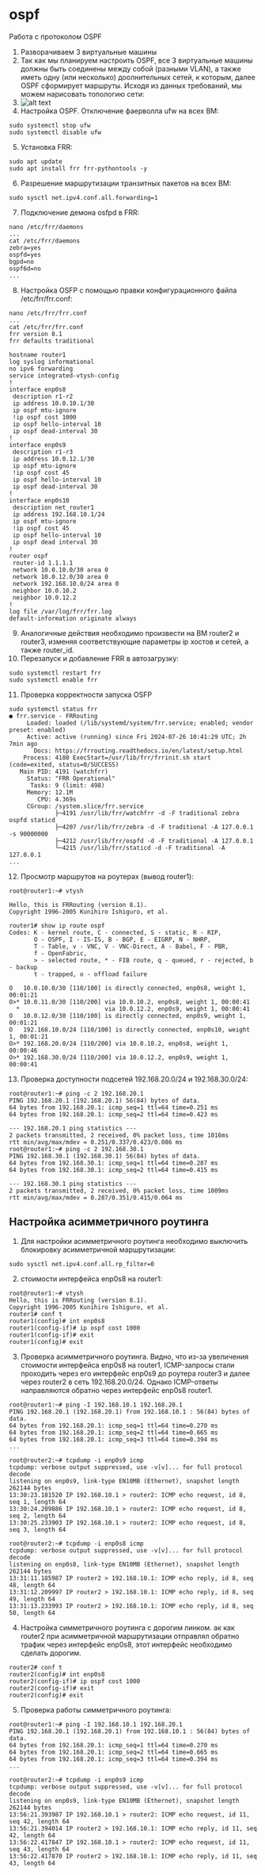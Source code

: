 # ospf
Работа с протоколом OSPF
1. Разворачиваем 3 виртуальные машины
2. Так как мы планируем настроить OSPF, все 3 виртуальные машины должны быть соединены между собой (разными VLAN), а также иметь одну (или несколько) доолнительных сетей, к которым, далее OSPF сформирует маршруты. Исходя из данных требований, мы можем нарисовать топологию сети:
3. ![alt text](./Pictures/OSPF.png)
4. Настройка OSPF.
Отключение фаерволла ufw на всех ВМ:
```
sudo systemctl stop ufw
sudo systemctl disable ufw
```
5. Установка FRR:
```
sudo apt update
sudo apt install frr frr-pythontools -y
```
6. Разрешение маршрутизации транзитных пакетов на всех ВМ:
```
sudo sysctl net.ipv4.conf.all.forwarding=1
```
7. Подключение демона osfpd в FRR:
```
nano /etc/frr/daemons
...
cat /etc/frr/daemons
zebra=yes
ospfd=yes
bgpd=no
ospf6d=no
...
```
8. Настройка OSFP с помощью правки конфигурационного файла /etc/frr/frr.conf:
``` 
nano /etc/frr/frr.conf
...
cat /etc/frr/frr.conf
frr version 8.1
frr defaults traditional

hostname router1
log syslog informational
no ipv6 forwarding
service integrated-vtysh-config
!
interface enp0s8
 description r1-r2
 ip address 10.0.10.1/30
 ip ospf mtu-ignore
 !ip ospf cost 1000
 ip ospf hello-interval 10
 ip ospf dead-interval 30
!
interface enp0s9
 description r1-r3
 ip address 10.0.12.1/30
 ip ospf mtu-ignore
 !ip ospf cost 45
 ip ospf hello-interval 10
 ip ospf dead-interval 30
!
interface enp0s10
 description net_router1
 ip address 192.168.10.1/24
 ip ospf mtu-ignore
 !ip ospf cost 45
 ip ospf hello-interval 10
 ip ospf dead interval 30
!
router ospf
 router-id 1.1.1.1
 network 10.0.10.0/30 area 0
 network 10.0.12.0/30 area 0
 network 192.168.10.0/24 area 0
 neighbor 10.0.10.2
 neighbor 10.0.12.2   
!
log file /var/log/frr/frr.log
default-information originate always
``` 
9. Аналогичные действия необходимо произвести на ВМ router2 и router3, изменяя соответствующие параметры ip хостов и сетей, а также router_id.
10. Перезапуск и добавление FRR в автозагрузку:
```
sudo systemctl restart frr
sudo systemctl enable frr
```
11. Проверка корректности запуска OSFP
```
sudo systemctl status frr
● frr.service - FRRouting
     Loaded: loaded (/lib/systemd/system/frr.service; enabled; vendor preset: enabled)
     Active: active (running) since Fri 2024-07-26 10:41:29 UTC; 2h 7min ago
       Docs: https://frrouting.readthedocs.io/en/latest/setup.html
    Process: 4180 ExecStart=/usr/lib/frr/frrinit.sh start (code=exited, status=0/SUCCESS)
   Main PID: 4191 (watchfrr)
     Status: "FRR Operational"
      Tasks: 9 (limit: 498)
     Memory: 12.1M
        CPU: 4.369s
     CGroup: /system.slice/frr.service
             ├─4191 /usr/lib/frr/watchfrr -d -F traditional zebra ospfd staticd
             ├─4207 /usr/lib/frr/zebra -d -F traditional -A 127.0.0.1 -s 90000000
             ├─4212 /usr/lib/frr/ospfd -d -F traditional -A 127.0.0.1
             └─4215 /usr/lib/frr/staticd -d -F traditional -A 127.0.0.1
...
```
12. Просмотр маршрутов на роутерах (вывод router1):
```
root@router1:~# vtysh

Hello, this is FRRouting (version 8.1).
Copyright 1996-2005 Kunihiro Ishiguro, et al.

router1# show ip route ospf
Codes: K - kernel route, C - connected, S - static, R - RIP,
       O - OSPF, I - IS-IS, B - BGP, E - EIGRP, N - NHRP,
       T - Table, v - VNC, V - VNC-Direct, A - Babel, F - PBR,
       f - OpenFabric,
       > - selected route, * - FIB route, q - queued, r - rejected, b - backup
       t - trapped, o - offload failure

O   10.0.10.0/30 [110/100] is directly connected, enp0s8, weight 1, 00:01:21
O>* 10.0.11.0/30 [110/200] via 10.0.10.2, enp0s8, weight 1, 00:00:41
  *                        via 10.0.12.2, enp0s9, weight 1, 00:00:41
O   10.0.12.0/30 [110/100] is directly connected, enp0s9, weight 1, 00:01:21
O   192.168.10.0/24 [110/100] is directly connected, enp0s10, weight 1, 00:01:21
O>* 192.168.20.0/24 [110/200] via 10.0.10.2, enp0s8, weight 1, 00:00:46
O>* 192.168.30.0/24 [110/200] via 10.0.12.2, enp0s9, weight 1, 00:00:41
```
13. Проверка доступности подсетей 192.168.20.0/24 и 192.168.30.0/24:
```
root@router1:~# ping -c 2 192.168.20.1
PING 192.168.20.1 (192.168.20.1) 56(84) bytes of data.
64 bytes from 192.168.20.1: icmp_seq=1 ttl=64 time=0.251 ms
64 bytes from 192.168.20.1: icmp_seq=2 ttl=64 time=0.423 ms

--- 192.168.20.1 ping statistics ---
2 packets transmitted, 2 received, 0% packet loss, time 1016ms
rtt min/avg/max/mdev = 0.251/0.337/0.423/0.086 ms
root@router1:~# ping -c 2 192.168.30.1
PING 192.168.30.1 (192.168.30.1) 56(84) bytes of data.
64 bytes from 192.168.30.1: icmp_seq=1 ttl=64 time=0.287 ms
64 bytes from 192.168.30.1: icmp_seq=2 ttl=64 time=0.415 ms

--- 192.168.30.1 ping statistics ---
2 packets transmitted, 2 received, 0% packet loss, time 1009ms
rtt min/avg/max/mdev = 0.287/0.351/0.415/0.064 ms
```
## Настройка асимметричного роутинга
1. Для настройки асимметричного роутинга необходимо выключить блокировку асимметричной маршрутизации:
```
sudo sysctl net.ipv4.conf.all.rp_filter=0
```
2. стоимости интерфейса enp0s8 на router1:
```
root@router1:~# vtysh
Hello, this is FRRouting (version 8.1).
Copyright 1996-2005 Kunihiro Ishiguro, et al.
router1# conf t
router1(config)# int enp0s8
router1(config-if)# ip ospf cost 1000
router1(config-if)# exit
router1(config)# exit
```
3. Проверка асимметричного роутинга. Видно, что из-за увеличения стоимости интерфейса enp0s8 на router1, ICMP-запросы стали проходить через его интерфейс enp0s9 до роутера router3 и далее через router2 в сеть 192.168.20.0/24. Однако ICMP-ответы направляются обратно через интерфейс enp0s8 router1.
```
root@router1:~# ping -I 192.168.10.1 192.168.20.1
PING 192.168.20.1 (192.168.20.1) from 192.168.10.1 : 56(84) bytes of data.
64 bytes from 192.168.20.1: icmp_seq=1 ttl=64 time=0.270 ms
64 bytes from 192.168.20.1: icmp_seq=2 ttl=64 time=0.665 ms
64 bytes from 192.168.20.1: icmp_seq=3 ttl=64 time=0.394 ms
...

root@router2:~# tcpdump -i enp0s9 icmp 
tcpdump: verbose output suppressed, use -v[v]... for full protocol decode
listening on enp0s9, link-type EN10MB (Ethernet), snapshot length 262144 bytes
13:30:23.181520 IP 192.168.10.1 > router2: ICMP echo request, id 8, seq 1, length 64
13:30:24.209886 IP 192.168.10.1 > router2: ICMP echo request, id 8, seq 2, length 64
13:30:25.233903 IP 192.168.10.1 > router2: ICMP echo request, id 8, seq 3, length 64

root@router2:~# tcpdump -i enp0s8 icmp 
tcpdump: verbose output suppressed, use -v[v]... for full protocol decode
listening on enp0s8, link-type EN10MB (Ethernet), snapshot length 262144 bytes
13:31:11.185987 IP router2 > 192.168.10.1: ICMP echo reply, id 8, seq 48, length 64
13:31:12.209997 IP router2 > 192.168.10.1: ICMP echo reply, id 8, seq 49, length 64
13:31:13.233993 IP router2 > 192.168.10.1: ICMP echo reply, id 8, seq 50, length 64
``` 
4. Настройка симметричного роутинга с дорогим линком. ак как router2 при асимметричной маршрутизации отправлял обратно трафик через интерфейс enp0s8, этот интерфейс необходимо сделать дорогим.
```
router2# conf t
router2(config)# int enp0s8
router2(config-if)# ip ospf cost 1000
router2(config-if)# exit
router2(config)# exit
``` 
5. Проверка работы симметричного роутинга:
```
root@router1:~# ping -I 192.168.10.1 192.168.20.1
PING 192.168.20.1 (192.168.20.1) from 192.168.10.1 : 56(84) bytes of data.
64 bytes from 192.168.20.1: icmp_seq=1 ttl=64 time=0.270 ms
64 bytes from 192.168.20.1: icmp_seq=2 ttl=64 time=0.665 ms
64 bytes from 192.168.20.1: icmp_seq=3 ttl=64 time=0.394 ms
...

root@router2:~# tcpdump -i enp0s9 icmp
tcpdump: verbose output suppressed, use -v[v]... for full protocol decode
listening on enp0s9, link-type EN10MB (Ethernet), snapshot length 262144 bytes
13:56:21.393987 IP 192.168.10.1 > router2: ICMP echo request, id 11, seq 42, length 64
13:56:21.394014 IP router2 > 192.168.10.1: ICMP echo reply, id 11, seq 42, length 64
13:56:22.417847 IP 192.168.10.1 > router2: ICMP echo request, id 11, seq 43, length 64
13:56:22.417870 IP router2 > 192.168.10.1: ICMP echo reply, id 11, seq 43, length 64
```
